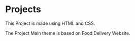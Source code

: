 # Projects
This Project is made using HTML and CSS.

The Project Main theme is based on Food Delivery Website.
